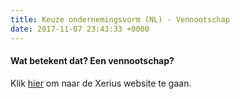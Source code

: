 ```yaml
---
title: Keuze ondernemingsvorm (NL) - Vennootschap
date: 2017-11-07 23:43:33 +0000
---
```

#### Wat betekent dat? Een vennootschap?

Klik [hier](http://www.xerius.be) om naar de Xerius website te gaan.